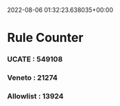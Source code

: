 2022-08-06 01:32:23.638035+00:00
# Rule Counter 
 ### UCATE : 549108

 ### Veneto : 21274

 ### Allowlist : 13924